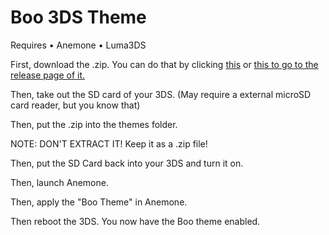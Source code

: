 # Boo 3DS Theme

Requires
• Anemone
• Luma3DS

First, download the .zip. You can do that by clicking [this](https://github.com/boocifer1/boo-3DS/blob/main/Themes/BoociferTheCatTheme.zip?raw=true) or [this to go to the release page of it.](https://github.com/boocifer1/boo-3DS/releases/tag/boo-theme)

Then, take out the SD card of your 3DS. (May require a external microSD card reader, but you know that)

Then, put the .zip into the themes folder. 

NOTE: DON'T EXTRACT IT! Keep it as a .zip file!

Then, put the SD Card back into your 3DS and turn it on.

Then, launch Anemone.

Then, apply the "Boo Theme" in Anemone.

Then reboot the 3DS. You now have the Boo theme enabled.



